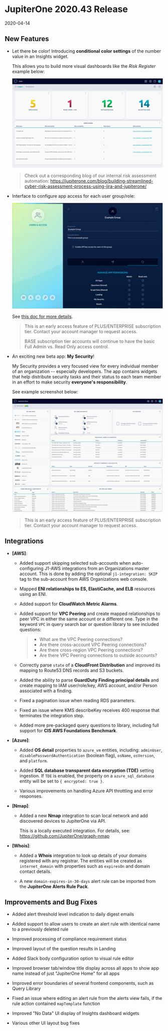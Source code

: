 # JupiterOne 2020.43 Release

2020-04-14

## New Features

- Let there be color! Introducing **conditional color settings** of the number
  value in an Insights widget.
  
  This allows you to build more visual dashboards like the _Risk Register_
  example below:

  ![insights-risk-register](../assets/dashboard-risk-register.png)

  > Check out a corresponding blog of our internal risk assessment automation:
  > <https://jupiterone.com/blog/building-streamlined-cyber-risk-assessment-process-using-jira-and-jupiterone/>

- Interface to configure app access for each user group/role:

  ![app-permissions](../assets/app-permissions.png)

  See [this doc for more details](../docs/jupiterone-access-controls.md).

  > This is an early access feature of PLUS/ENTERPRISE subscription tier.
  > Contact your account manager to request access.
  >
  > BASE subscription tier accounts will continue to have the basic Full Admin
  > vs. Read Only access control.

- An exciting new beta app: **My Security**!

  My Security provides a very focused view for every individual member of an
  organization -- especially developers. The app contains widgets that help
  distribute security tasks and their status to each team member in an effort to
  make security **everyone's responsibility**.

  See example screenshot below:

  ![my-security-beta](../assets/my-security-beta.png)

  > This is an early access feature of PLUS/ENTERPRISE subscription tier.
  > Contact your account manager to request access.

## Integrations

- **[AWS]**:

  - Added support skipping selected sub-accounts when auto-configuring J1-AWS
    integrations from an Organizations master account. This is done by adding
    the optional `j1-integration: SKIP` tag to the sub-account from AWS
    Organizations web console.

  - Mapped **ENI relationships to ES, ElastiCache, and ELB** resources using an
    ENI.

  - Added support for **CloudWatch Metric Alarms**.

  - Added support for **VPC Peering** and create mapped relationships to peer
    VPC in either the same account or a different one. Type in the keyword `VPC`
    in query search bar or question library to see included questions:

    > - What are the VPC Peering connections?
    > - Are there cross-account VPC Peering connections?
    > - Are there cross-region VPC Peering connections?
    > - Are there VPC Peering connections to outside accounts?

  - Correctly parse `state` of a **CloudFront Distribution** and improved its
    mapping to Route53 DNS records and S3 buckets.

  - Added the ability to parse **GuardDuty Finding principal details** and
    create mapping to IAM user/role/key, AWS account, and/or Person associated
    with a finding.

  - Fixed a pagination issue when reading RDS parameters.

  - Fixed an issue where KMS describeKey receives 400 response that terminates
    the integration step.

  - Added more pre-packaged query questions to library, including full support
    for **CIS AWS Foundations Benchmark**.

- **[Azure]**:

  - Added **OS detail** properties to `azure_vm` entities, including:
    `adminUser`, `disablePasswordAuthentication` (boolean flag), `osName`,
    `osVersion`, and `platform`.
  
  - Added **SQL database transparent data encryption (TDE)** setting ingestion.
    If `TDE` is enabled, the property on a `azure_sql_database` entity will be
    set to `{ encrypted: true }`.

  - Various improvements on handling Azure API throttling and error responses.

- **[Nmap]**:

  - Added a new **Nmap** integration to scan local network and add discovered
    devices to JupiterOne via API.

    This is a locally executed integration. For details, see:
    <https://github.com/JupiterOne/graph-nmap>

- **[Whois]**:

  - Added a **Whois** integration to look up details of your domains registered
    with any registrar. The entities will be created as `internet_domain` with
    properties such as `expiresOn` and domain contact details.

  - A new `domain-expires-in-30-days` alert rule can be imported from the
    **JupiterOne Alerts Rule Pack**.

## Improvements and Bug Fixes

- Added alert threshold level indication to daily digest emails

- Added support to allow users to create an alert rule with identical name to a
  previously deleted rule

- Improved processing of compliance requirement status

- Improved layout of the question results in Landing

- Added Slack body configuration option to visual rule editor

- Improved browser tab/window title display across all apps to show app name
  instead of just "JupiterOne Home" for all apps

- Improved error boundaries of several frontend components, such as Query Library

- Fixed an issue where editing an alert rule from the alerts view fails, if the
  rule action contained `mapTemplate` function

- Improved "No Data" UI display of Insights dashboard widgets

- Various other UI layout bug fixes
